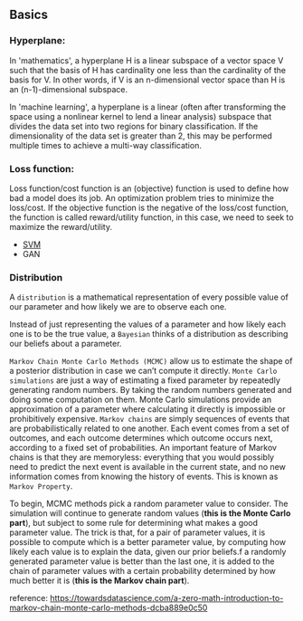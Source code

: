 ## Basics

### Hyperplane: 

In 'mathematics', a hyperplane H is a linear subspace of a vector space V such that the basis of H has cardinality one less than the cardinality of the basis for V.  In other words, if V is an n-dimensional vector space than H is an (n-1)-dimensional subspace.  

In 'machine learning', a hyperplane is a linear (often after transforming the space using a nonlinear kernel to lend a linear analysis) subspace that divides the data set into two regions for binary classification.  If the dimensionality of the data set is greater than 2, this may be performed multiple times to achieve a multi-way classification.

### Loss function:

Loss function/cost function is an (objective) function is used to define how bad a model does its job. An optimization problem tries to minimize the loss/cost. If the objective function is the negative of the loss/cost function, the function is called reward/utility function, in this case, we need to seek to maximize the reward/utility.

* [SVM](https://github.com/JYL123/Notes/blob/master/svm.md)
* GAN

### Distribution
A `distribution` is a mathematical representation of every possible value of our parameter and how likely we are to observe each one. 

Instead of just representing the values of a parameter and how likely each one is to be the true value, a `Bayesian` thinks of a distribution as describing our beliefs about a parameter.

`Markov Chain Monte Carlo Methods (MCMC)` allow us to estimate the shape of a posterior distribution in case we can’t compute it directly. `Monte Carlo simulations` are just a way of estimating a fixed parameter by repeatedly generating random numbers. By taking the random numbers generated and doing some computation on them. Monte Carlo simulations provide an approximation of a parameter where calculating it directly is impossible or prohibitively expensive. `Markov chains` are simply sequences of events that are probabilistically related to one another. Each event comes from a set of outcomes, and each outcome determines which outcome occurs next, according to a fixed set of probabilities. An important feature of Markov chains is that they are memoryless: everything that you would possibly need to predict the next event is available in the current state, and no new information comes from knowing the history of events. This is known as `Markov Property`.

To begin, MCMC methods pick a random parameter value to consider. The simulation will continue to generate random values (**this is the Monte Carlo part**), but subject to some rule for determining what makes a good parameter value. The trick is that, for a pair of parameter values, it is possible to compute which is a better parameter value, by computing how likely each value is to explain the data, given our prior beliefs.f a randomly generated parameter value is better than the last one, it is added to the chain of parameter values with a certain probability determined by how much better it is (**this is the Markov chain part**).

reference: https://towardsdatascience.com/a-zero-math-introduction-to-markov-chain-monte-carlo-methods-dcba889e0c50
